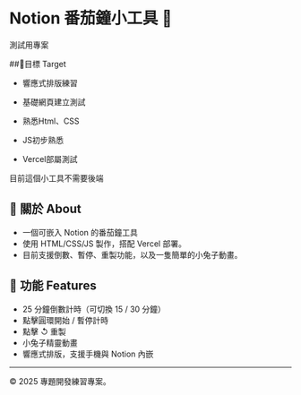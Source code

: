 # Notion 番茄鐘小工具 🍅

測試用專案

##📌目標 Target
- 響應式排版練習

- 基礎網頁建立測試
- 熟悉Html、CSS
- JS初步熟悉
- Vercel部屬測試

目前這個小工具不需要後端


## 🐰 關於 About
- 一個可嵌入 Notion 的番茄鐘工具
- 使用 HTML/CSS/JS 製作，搭配 Vercel 部署。
- 目前支援倒數、暫停、重製功能，以及一隻簡單的小兔子動畫。

## 🔧 功能 Features

- 25 分鐘倒數計時（可切換 15 / 30 分鐘）
- 點擊圓環開始 / 暫停計時
- 點擊 ↺ 重製
- 小兔子精靈動畫
- 響應式排版，支援手機與 Notion 內嵌

---
© 2025 專題開發練習專案。
